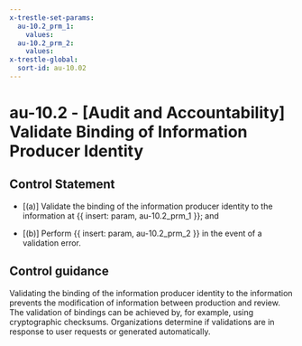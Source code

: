 ```yaml
---
x-trestle-set-params:
  au-10.2_prm_1:
    values:
  au-10.2_prm_2:
    values:
x-trestle-global:
  sort-id: au-10.02
---
```


# au-10.2 - \[Audit and Accountability\] Validate Binding of Information Producer Identity

## Control Statement

- \[(a)\] Validate the binding of the information producer identity to the information at {{ insert: param, au-10.2_prm_1 }}; and

- \[(b)\] Perform {{ insert: param, au-10.2_prm_2 }} in the event of a validation error.

## Control guidance

Validating the binding of the information producer identity to the information prevents the modification of information between production and review. The validation of bindings can be achieved by, for example, using cryptographic checksums. Organizations determine if validations are in response to user requests or generated automatically.

